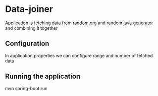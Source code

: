 # Data-joiner
Application is fetching data from random.org and random java generator and combining it together

## Configuration
In application.properties we can configure range and number of fetched data

## Running the application
mvn spring-boot:run
